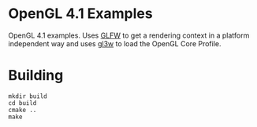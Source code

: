 # OpenGL 4.1 Examples
OpenGL 4.1 examples. Uses [GLFW](http://www.glfw.org/) to get a rendering context
in a platform independent way and uses [gl3w](https://github.com/skaslev/gl3w)
to load the OpenGL Core Profile.

# Building

    mkdir build
    cd build
    cmake ..
    make

